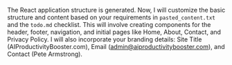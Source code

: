The React application structure is generated. Now, I will customize the basic structure and content based on your requirements in `pasted_content.txt` and the `todo.md` checklist. This will involve creating components for the header, footer, navigation, and initial pages like Home, About, Contact, and Privacy Policy. I will also incorporate your branding details: Site Title (AIProductivityBooster.com), Email (admin@aiproductivitybooster.com), and Contact (Pete Armstrong).
